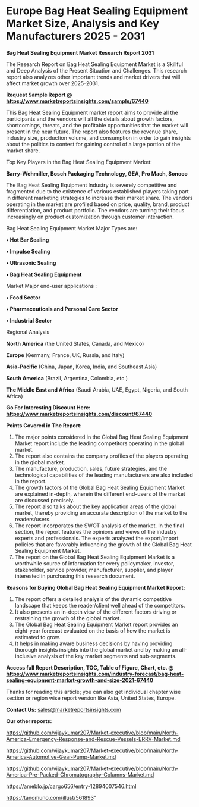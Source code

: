# Europe Bag Heat Sealing Equipment Market Size, Analysis and Key Manufacturers 2025 - 2031

<strong>Bag Heat Sealing Equipment Market Research Report 2031</strong>

The Research Report on Bag Heat Sealing Equipment Market is a Skillful and Deep Analysis of the Present Situation and Challenges. This research report also analyzes other important trends and market drivers that will affect market growth over 2025-2031.

<strong>Request Sample Report @ <a href=https://www.marketreportsinsights.com/sample/67440>https://www.marketreportsinsights.com/sample/67440</a></strong>

This Bag Heat Sealing Equipment market report aims to provide all the participants and the vendors will all the details about growth factors, shortcomings, threats, and the profitable opportunities that the market will present in the near future. The report also features the revenue share, industry size, production volume, and consumption in order to gain insights about the politics to contest for gaining control of a large portion of the market share.

Top Key Players in the Bag Heat Sealing Equipment Market:

<strong>Barry-Wehmiller, Bosch Packaging Technology, GEA, Pro Mach, Sonoco</strong>

The Bag Heat Sealing Equipment Industry is severely competitive and fragmented due to the existence of various established players taking part in different marketing strategies to increase their market share. The vendors operating in the market are profiled based on price, quality, brand, product differentiation, and product portfolio. The vendors are turning their focus increasingly on product customization through customer interaction.

Bag Heat Sealing Equipment Market Major Types are:

<strong>• Hot Bar Sealing

• Impulse Sealing

• Ultrasonic Sealing

• Bag Heat Sealing Equipment</strong>

Market Major end-user applications :

<strong>• Food Sector

• Pharmaceuticals and Personal Care Sector

• Industrial Sector</strong>

Regional Analysis

</u><strong><b>North America</b></strong> (the United States, Canada, and Mexico)

<strong><b>Europe </b></strong>(Germany, France, UK, Russia, and Italy)

<strong><b>Asia-Pacific</b></strong> (China, Japan, Korea, India, and Southeast Asia)

<strong><b>South America</b></strong> (Brazil, Argentina, Colombia, etc.)

<strong><b>The Middle East and Africa</b></strong> (Saudi Arabia, UAE, Egypt, Nigeria, and South Africa)

<strong>Go For Interesting Discount Here: <a href=https://www.marketreportsinsights.com/discount/67440>https://www.marketreportsinsights.com/discount/67440</a></strong>

<strong>Points Covered in The Report:</strong>
<ol>
  <li>The major points considered in the Global Bag Heat Sealing Equipment Market report include the leading competitors operating in the global market.</li>
  <li>The report also contains the company profiles of the players operating in the global market.</li>
  <li>The manufacture, production, sales, future strategies, and the technological capabilities of the leading manufacturers are also included in the report.</li>
  <li>The growth factors of the Global Bag Heat Sealing Equipment Market are explained in-depth, wherein the different end-users of the market are discussed precisely.</li>
  <li>The report also talks about the key application areas of the global market, thereby providing an accurate description of the market to the readers/users.</li>
  <li>The report incorporates the SWOT analysis of the market. In the final section, the report features the opinions and views of the industry experts and professionals. The experts analyzed the export/import policies that are favorably influencing the growth of the Global Bag Heat Sealing Equipment Market.</li>
  <li>The report on the Global Bag Heat Sealing Equipment Market is a worthwhile source of information for every policymaker, investor, stakeholder, service provider, manufacturer, supplier, and player interested in purchasing this research document.</li>
</ol>
<strong>Reasons for Buying Global Bag Heat Sealing Equipment Market Report:</strong>

<ol>
  <li>The report offers a detailed analysis of the dynamic competitive landscape that keeps the reader/client well ahead of the competitors.</li>
  <li>It also presents an in-depth view of the different factors driving or restraining the growth of the global market.</li>
  <li>The Global Bag Heat Sealing Equipment Market report provides an eight-year forecast evaluated on the basis of how the market is estimated to grow.</li>
  <li>It helps in making aware business decisions by having providing thorough insights insights into the global market and by making an all-inclusive analysis of the key market segments and sub-segments.</li>
</ol>
<strong>Access full Report Description, TOC, Table of Figure, Chart, etc. @ <a href=https://www.marketreportsinsights.com/industry-forecast/bag-heat-sealing-equipment-market-growth-and-size-2021-67440>https://www.marketreportsinsights.com/industry-forecast/bag-heat-sealing-equipment-market-growth-and-size-2021-67440</a></strong>


Thanks for reading this article; you can also get individual chapter wise section or region wise report version like Asia, United States, Europe.

<strong>Contact Us:</strong>
sales@marketreportsinsights.com

<strong>Our other reports:</strong>

<a href=https://github.com/vijaykumar207/Market-executive/blob/main/North-America-Emergency-Response-and-Rescue-Vessels-ERRV-Market.md>https://github.com/vijaykumar207/Market-executive/blob/main/North-America-Emergency-Response-and-Rescue-Vessels-ERRV-Market.md</a>

<a href=https://github.com/vijaykumar207/Market-executive/blob/main/North-America-Automotive-Gear-Pump-Market.md>https://github.com/vijaykumar207/Market-executive/blob/main/North-America-Automotive-Gear-Pump-Market.md</a>

<a href=https://github.com/vijaykumar207/Market-executive/blob/main/North-America-Pre-Packed-Chromatography-Columns-Market.md>https://github.com/vijaykumar207/Market-executive/blob/main/North-America-Pre-Packed-Chromatography-Columns-Market.md</a>

<a href=https://ameblo.jp/cargo656/entry-12894007546.html>https://ameblo.jp/cargo656/entry-12894007546.html</a>

<a href=https://tanomuno.com/illust/561893>https://tanomuno.com/illust/561893</a>"
